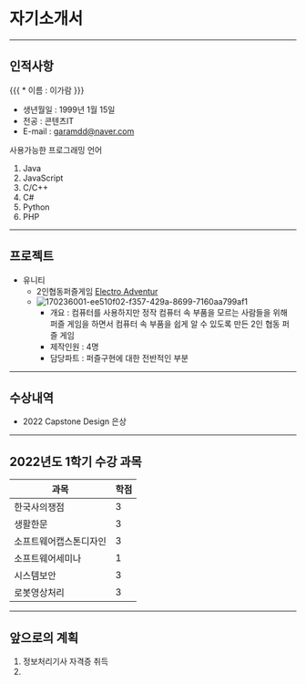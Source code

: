 # 자기소개서
---
## 인적사항

{{{ * 이름 : 이가람 }}}
* 생년월일 : 1999년 1월 15일
* 전공 : 콘텐츠IT
* E-mail : garamdd@naver.com

사용가능한 프로그래밍 언어
1. Java
2. JavaScript
3. C/C++
4. C#
5. Python
6. PHP
---
## 프로젝트
* 유니티
  * 2인협동퍼즐게임 [Electro Adventur](https://github.com/Vioeon/CapstoneDesign)
  * ![170236001-ee510f02-f357-429a-8699-7160aa799af1](https://user-images.githubusercontent.com/31840446/173162891-4c179e3d-7162-4e66-a3ae-7e9b96fbdd6a.jpg)
    * 개요 : 컴퓨터를 사용하지만 정작 컴퓨터 속 부품을 모르는 사람들을 위해 퍼즐 게임을 하면서 컴퓨터 속 부품을 쉽게 알 수 있도록 만든 2인 협동 퍼즐 게임
    * 제작인원 : 4명
    * 담당파트 : 퍼즐구현에 대한 전반적인 부분
---
## 수상내역
* 2022 Capstone Design 은상
---
## 2022년도 1학기 수강 과목
|과목|학점|
|---|---|
|한국사의쟁점|3|
|생활한문|3|
|소프트웨어캡스톤디자인|3|
|소프트웨어세미나|1|
|시스템보안|3|
|로봇영상처리|3|
---
## 앞으로의 계획
1. 정보처리기사 자격증 취득
2. 
